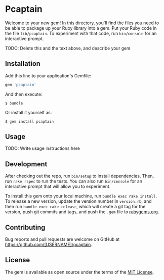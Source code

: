 # Pcaptain

Welcome to your new gem! In this directory, you'll find the files you need to be able to package up your Ruby library into a gem. Put your Ruby code in the file `lib/pcaptain`. To experiment with that code, run `bin/console` for an interactive prompt.

TODO: Delete this and the text above, and describe your gem

## Installation

Add this line to your application's Gemfile:

```ruby
gem 'pcaptain'
```

And then execute:

    $ bundle

Or install it yourself as:

    $ gem install pcaptain

## Usage

TODO: Write usage instructions here

## Development

After checking out the repo, run `bin/setup` to install dependencies. Then, run `rake rspec` to run the tests. You can also run `bin/console` for an interactive prompt that will allow you to experiment.

To install this gem onto your local machine, run `bundle exec rake install`. To release a new version, update the version number in `version.rb`, and then run `bundle exec rake release`, which will create a git tag for the version, push git commits and tags, and push the `.gem` file to [rubygems.org](https://rubygems.org).

## Contributing

Bug reports and pull requests are welcome on GitHub at https://github.com/[USERNAME]/pcaptain.


## License

The gem is available as open source under the terms of the [MIT License](http://opensource.org/licenses/MIT).

